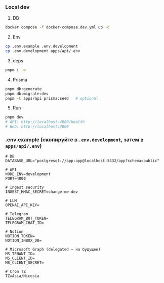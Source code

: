 ### Local dev

1) DB
```bash
docker compose -f docker-compose.dev.yml up -d
```

2) Env
```bash
cp .env.example .env.development
cp .env.development apps/api/.env
```

3) deps
```bash
pnpm i -w
```

4) Prisma
```bash
pnpm db:generate
pnpm db:migrate:dev
pnpm -C apps/api prisma:seed   # optional
```

5) Run
```bash
pnpm dev
# API: http://localhost:4000/health
# Web: http://localhost:3000
```

### .env.example (скопируйте в `.env.development`, затем в `apps/api/.env`)
```
# DB
DATABASE_URL="postgresql://app:app@localhost:5432/app?schema=public"

# API
NODE_ENV=development
PORT=4000

# Ingest security
INGEST_HMAC_SECRET=change-me-dev

# LLM
OPENAI_API_KEY=

# Telegram
TELEGRAM_BOT_TOKEN=
TELEGRAM_CHAT_ID=

# Notion
NOTION_TOKEN=
NOTION_INBOX_DB=

# Microsoft Graph (delegated — на будущее)
MS_TENANT_ID=
MS_CLIENT_ID=
MS_CLIENT_SECRET=

# Cron TZ
TZ=Asia/Nicosia
```


